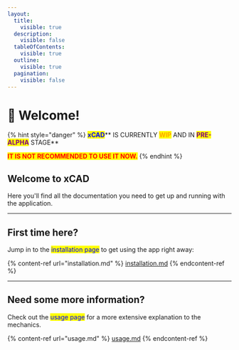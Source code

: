 ```yaml
---
layout:
  title:
    visible: true
  description:
    visible: false
  tableOfContents:
    visible: true
  outline:
    visible: true
  pagination:
    visible: false
---
```


# 👋 Welcome!

{% hint style="danger" %}
<mark style="color:blue;">**xCAD**</mark>** IS CURRENTLY **<mark style="color:orange;">**WIP**</mark>** AND IN **<mark style="color:purple;">**PRE-ALPHA**</mark>** STAGE**

<mark style="color:red;">**IT IS NOT RECOMMENDED TO USE IT NOW.**</mark>
{% endhint %}

## Welcome to xCAD

Here you'll find all the documentation you need to get up and running with the application.

***

## First time here?

Jump in to the <mark style="color:blue;">installation page</mark> to get using the app right away:

{% content-ref url="installation.md" %}
[installation.md](installation.md)
{% endcontent-ref %}

***

## Need some more information?

Check out the <mark style="color:blue;">usage page</mark> for a more extensive explanation to the mechanics.

{% content-ref url="usage.md" %}
[usage.md](usage.md)
{% endcontent-ref %}
